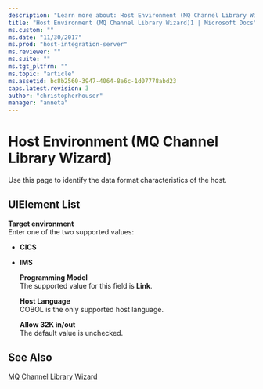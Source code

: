 ```yaml
---
description: "Learn more about: Host Environment (MQ Channel Library Wizard)"
title: "Host Environment (MQ Channel Library Wizard)1 | Microsoft Docs"
ms.custom: ""
ms.date: "11/30/2017"
ms.prod: "host-integration-server"
ms.reviewer: ""
ms.suite: ""
ms.tgt_pltfrm: ""
ms.topic: "article"
ms.assetid: bc8b2560-3947-4064-8e6c-1d07778abd23
caps.latest.revision: 3
author: "christopherhouser"
manager: "anneta"
---
```

# Host Environment (MQ Channel Library Wizard)
Use this page to identify the data format characteristics of the host.  
  
## UIElement List  
 **Target environment**  
 Enter one of the two supported values:  
  
- **CICS**  
  
- **IMS**  
  
  **Programming Model**  
  The supported value for this field is **Link**.  
  
  **Host Language**  
  COBOL is the only supported host language.  
  
  **Allow 32K in/out**  
  The default value is unchecked.  
  
## See Also  
 [MQ Channel Library Wizard](../core/mq-channel-library-wizard1.md)
